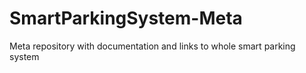 # SmartParkingSystem-Meta
Meta repository with documentation and links to whole smart parking system
